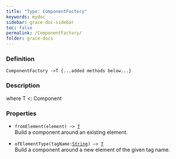 ```yaml
---
title: "Type: ComponentFactory"
keywords: mydoc
sidebar: grace-doc-sidebar
toc: false
permalink: /ComponentFactory/
folder: grace-docs
---
```


### Definition
`ComponentFactory ->T {...added methods below...}`

### Description
where T <: Component

### Properties
- `fromElement(element) —> `[`T`](/grace-documentation/404)  
Build a component around an existing element.
  
- `ofElementType(tagName:`[`String`](/grace-documentation/404)`) —> `[`T`](/grace-documentation/404)  
Build a component around a new element of the given tag name.
  
